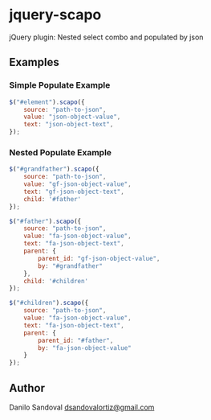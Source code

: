 # jquery-scapo
jQuery plugin: Nested select combo and populated by json

## Examples
### Simple Populate Example
```javascript
$("#element").scapo({
    source: "path-to-json",
    value: "json-object-value",
    text: "json-object-text",
});
```
### Nested Populate Example
```javascript
$("#grandfather").scapo({
    source: "path-to-json",
    value: "gf-json-object-value",
    text: "gf-json-object-text",
    child: '#father'
});

$("#father").scapo({
    source: "path-to-json",
    value: "fa-json-object-value",
    text: "fa-json-object-text",
    parent: {
        parent_id: "gf-json-object-value",
        by: "#grandfather"
    },
    child: '#children'
});

$("#children").scapo({
    source: "path-to-json",
    value: "fa-json-object-value",
    text: "fa-json-object-text",
    parent: {
        parent_id: "#father",
        by: "fa-json-object-value"
    }
});
```
## Author
Danilo Sandoval <dsandovalortiz@gmail.com>